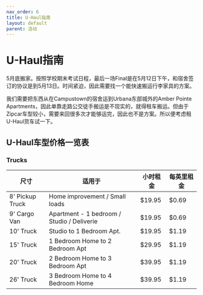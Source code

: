 ```yaml
---
nav_order: 6
title: U-Haul指南
layout: default
parent: 活动
---
```

# U-Haul指南

5月底搬家。按照学校期末考试日程，最后一场Final是在5月12日下午，和宿舍签订的协议是到5月13日。时间紧迫，因此需要找一个能快速搬运行李家具的方案。

我们需要把东西从在Campustown的宿舍运到Urbana东部城外的Amber Pointe Apartments，因此单靠走路公交徒手搬运是不现实的，就得租车搬运。但由于Zipcar车型较小，需要来回很多次才能够运完，因此也不是方案。所以便考虑租U-Haul货车试一下。

## U-Haul车型价格一览表

### Trucks

| 尺寸            | 适用于                                     | 小时租金 | 每英里租金 |
| --------------- | ------------------------------------------ | -------- | ---------- |
| 8' Pickup Truck | Home improvement / Small loads             | $19.95   | \$0.69     |
| 9' Cargo Van    | Apartment - 1 bedroom / Studio / Deliverie | $19.95   | \$0.69     |
| 10' Truck       | Studio to 1 Bedroom Apt.                   | $19.95   | \$1.19     |
| 15' Truck       | 1 Bedroom Home to 2 Bedroom Apt            | $29.95   | \$1.19     |
| 20' Truck       | 2 Bedroom Home to 3 Bedroom Apt            | $39.95   | \$1.19     |
| 26' Truck       | 3 Bedroom Home to 4 Bedroom Home           | $39.95   | \$1.19     |
